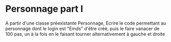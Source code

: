 # Personnage part I
A partir d'une classe préexistante Personnage, 
Ecrire le code permettant au personnage dont le login est "Emds" d'être créé, puis le faire vanacer de 100 pas, un à la fois en le faisant tourner alternativement à gauche et droite
